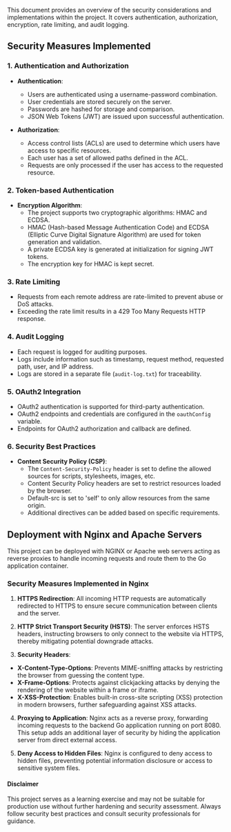 
This document provides an overview of the security considerations and implementations within the project. It covers authentication, authorization, encryption, rate limiting, and audit logging.

## Security Measures Implemented

### 1. Authentication and Authorization

- **Authentication**:
    - Users are authenticated using a username-password combination.
    - User credentials are stored securely on the server.
    - Passwords are hashed for storage and comparison.
    - JSON Web Tokens (JWT) are issued upon successful authentication.

- **Authorization**:
    - Access control lists (ACLs) are used to determine which users have access to specific resources.
    - Each user has a set of allowed paths defined in the ACL.
    - Requests are only processed if the user has access to the requested resource.

### 2. Token-based Authentication

- **Encryption Algorithm**:
    - The project supports two cryptographic algorithms: HMAC and ECDSA.
    - HMAC (Hash-based Message Authentication Code) and ECDSA (Elliptic Curve Digital Signature Algorithm) are used for token generation and validation.
    - A private ECDSA key is generated at initialization for signing JWT tokens.
    - The encryption key for HMAC is kept secret.

### 3. Rate Limiting

- Requests from each remote address are rate-limited to prevent abuse or DoS attacks.
- Exceeding the rate limit results in a 429 Too Many Requests HTTP response.

### 4. Audit Logging

- Each request is logged for auditing purposes.
- Logs include information such as timestamp, request method, requested path, user, and IP address.
- Logs are stored in a separate file (`audit-log.txt`) for traceability.

### 5. OAuth2 Integration
- OAuth2 authentication is supported for third-party authentication.
- OAuth2 endpoints and credentials are configured in the `oauthConfig` variable.
- Endpoints for OAuth2 authorization and callback are defined.

### 6. Security Best Practices

- **Content Security Policy (CSP)**:
    - The `Content-Security-Policy` header is set to define the allowed sources for scripts, stylesheets, images, etc.
    - Content Security Policy headers are set to restrict resources loaded by the browser.
    - Default-src is set to 'self' to only allow resources from the same origin.
    - Additional directives can be added based on specific requirements.


## Deployment with Nginx and Apache Servers

This project can be deployed with NGINX or Apache web servers acting as reverse proxies to handle incoming requests and route them to the Go application container.

### Security Measures Implemented in Nginx

1. **HTTPS Redirection**: All incoming HTTP requests are automatically redirected to HTTPS to ensure secure communication between clients and the server.

2. **HTTP Strict Transport Security (HSTS)**: The server enforces HSTS headers, instructing browsers to only connect to the website via HTTPS, thereby mitigating potential downgrade attacks.

3. **Security Headers**:
  - **X-Content-Type-Options**: Prevents MIME-sniffing attacks by restricting the browser from guessing the content type.
  - **X-Frame-Options**: Protects against clickjacking attacks by denying the rendering of the website within a frame or iframe.
  - **X-XSS-Protection**: Enables built-in cross-site scripting (XSS) protection in modern browsers, further safeguarding against XSS attacks.

4. **Proxying to Application**: Nginx acts as a reverse proxy, forwarding incoming requests to the backend Go application running on port 8080. This setup adds an additional layer of security by hiding the application server from direct external access.

5. **Deny Access to Hidden Files**: Nginx is configured to deny access to hidden files, preventing potential information disclosure or access to sensitive system files.


#### Disclaimer
This project serves as a learning exercise and may not be suitable for production use without further hardening and security assessment. Always follow security best practices and consult security professionals for guidance.